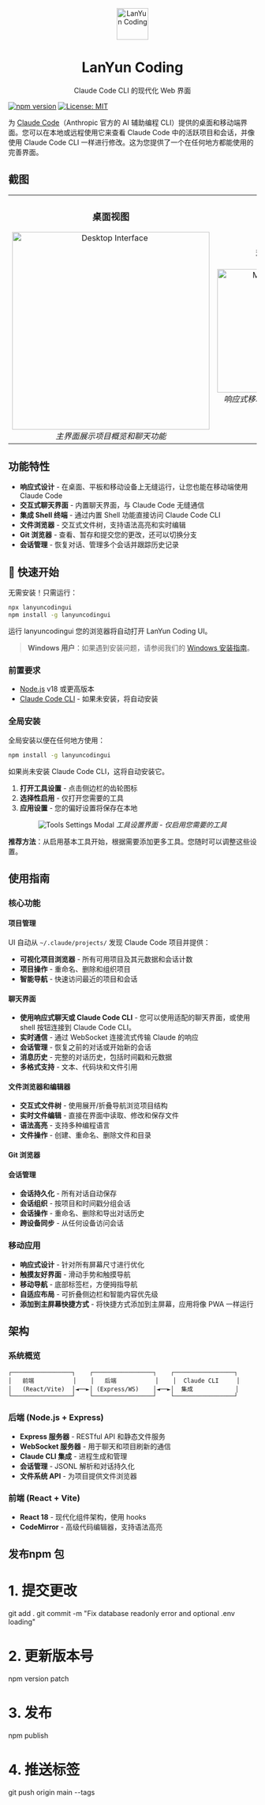 <div align="center">
  <img src="public/icons/lanyunlogo.png" alt="LanYun Coding" width="64" height="64">
  <h1>LanYun Coding</h1>
  <p>Claude Code CLI 的现代化 Web 界面</p>
</div>

[![npm version](https://img.shields.io/npm/v/lanyuncodingui.svg)](https://www.npmjs.com/package/lanyuncodingui)
[![License: MIT](https://img.shields.io/badge/License-MIT-yellow.svg)](https://opensource.org/licenses/MIT)

为 [Claude Code](https://docs.anthropic.com/en/docs/claude-code)（Anthropic 官方的 AI 辅助编程 CLI）提供的桌面和移动端界面。您可以在本地或远程使用它来查看 Claude Code 中的活跃项目和会话，并像使用 Claude Code CLI 一样进行修改。这为您提供了一个在任何地方都能使用的完善界面。 

## 截图

<div align="center">
  
<table>
<tr>
<td align="center">
<h3>桌面视图</h3>
<img src="public/screenshots/desktop-main.png" alt="Desktop Interface" width="400">
<br>
<em>主界面展示项目概览和聊天功能</em>
</td>
<td align="center">
<h3>移动端体验</h3>
<img src="public/screenshots/mobile-chat.png" alt="Mobile Interface" width="250">
<br>
<em>响应式移动设计，支持触摸导航</em>
</td>
</tr>
</table>



</div>

## 功能特性

- **响应式设计** - 在桌面、平板和移动设备上无缝运行，让您也能在移动端使用 Claude Code
- **交互式聊天界面** - 内置聊天界面，与 Claude Code 无缝通信
- **集成 Shell 终端** - 通过内置 Shell 功能直接访问 Claude Code CLI
- **文件浏览器** - 交互式文件树，支持语法高亮和实时编辑
- **Git 浏览器** - 查看、暂存和提交您的更改，还可以切换分支
- **会话管理** - 恢复对话、管理多个会话并跟踪历史记录


## 🚀 快速开始

无需安装！只需运行：

```bash
npx lanyuncodingui
npm install -g lanyuncodingui
```

运行 lanyuncodingui 您的浏览器将自动打开 LanYun Coding UI。

> **Windows 用户**：如果遇到安装问题，请参阅我们的 [Windows 安装指南](./WINDOWS_INSTALL.md)。

### 前置要求

- [Node.js](https://nodejs.org/) v18 或更高版本
- [Claude Code CLI](https://docs.anthropic.com/en/docs/claude-code) - 如果未安装，将自动安装

### 全局安装

全局安装以便在任何地方使用：

```bash
npm install -g lanyuncodingui
```

如果尚未安装 Claude Code CLI，这将自动安装它。

1. **打开工具设置** - 点击侧边栏的齿轮图标
3. **选择性启用** - 仅打开您需要的工具
4. **应用设置** - 您的偏好设置将保存在本地

<div align="center">

![Tools Settings Modal](public/screenshots/tools-modal.png)
*工具设置界面 - 仅启用您需要的工具*

</div>

**推荐方法**：从启用基本工具开始，根据需要添加更多工具。您随时可以调整这些设置。

## 使用指南

### 核心功能

#### 项目管理
UI 自动从 `~/.claude/projects/` 发现 Claude Code 项目并提供：
- **可视化项目浏览器** - 所有可用项目及其元数据和会话计数
- **项目操作** - 重命名、删除和组织项目
- **智能导航** - 快速访问最近的项目和会话

#### 聊天界面
- **使用响应式聊天或 Claude Code CLI** - 您可以使用适配的聊天界面，或使用 shell 按钮连接到 Claude Code CLI。
- **实时通信** - 通过 WebSocket 连接流式传输 Claude 的响应
- **会话管理** - 恢复之前的对话或开始新的会话
- **消息历史** - 完整的对话历史，包括时间戳和元数据
- **多格式支持** - 文本、代码块和文件引用

#### 文件浏览器和编辑器
- **交互式文件树** - 使用展开/折叠导航浏览项目结构
- **实时文件编辑** - 直接在界面中读取、修改和保存文件
- **语法高亮** - 支持多种编程语言
- **文件操作** - 创建、重命名、删除文件和目录

#### Git 浏览器


#### 会话管理
- **会话持久化** - 所有对话自动保存
- **会话组织** - 按项目和时间戳分组会话
- **会话操作** - 重命名、删除和导出对话历史
- **跨设备同步** - 从任何设备访问会话

### 移动应用
- **响应式设计** - 针对所有屏幕尺寸进行优化
- **触摸友好界面** - 滑动手势和触摸导航
- **移动导航** - 底部标签栏，方便拇指导航
- **自适应布局** - 可折叠侧边栏和智能内容优先级
- **添加到主屏幕快捷方式** - 将快捷方式添加到主屏幕，应用将像 PWA 一样运行

## 架构

### 系统概览

```
┌─────────────────┐    ┌─────────────────┐    ┌─────────────────┐
│   前端           │    │   后端           │    │  Claude CLI     │
│   (React/Vite)  │◄──►│ (Express/WS)    │◄──►│  集成            │
└─────────────────┘    └─────────────────┘    └─────────────────┘
```

### 后端 (Node.js + Express)
- **Express 服务器** - RESTful API 和静态文件服务
- **WebSocket 服务器** - 用于聊天和项目刷新的通信
- **Claude CLI 集成** - 进程生成和管理
- **会话管理** - JSONL 解析和对话持久化
- **文件系统 API** - 为项目提供文件浏览器

### 前端 (React + Vite)
- **React 18** - 现代化组件架构，使用 hooks
- **CodeMirror** - 高级代码编辑器，支持语法高亮

## 发布npm 包
# 1. 提交更改
git add .
git commit -m "Fix database readonly error and optional .env loading"

# 2. 更新版本号
npm version patch

# 3. 发布
npm publish

# 4. 推送标签
git push origin main --tags

